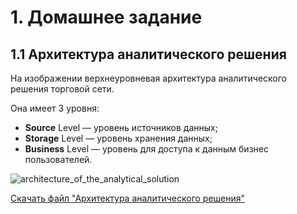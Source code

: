 # 1. Домашнее задание
## 1.1 Архитектура аналитического решения
На изображении верхнеуровневая архитектура аналитического решения торговой сети.

Она имеет 3 уровня:
- **Source** Level — уровень источников данных;
- **Storage** Level — уровень хранения данных;
- **Business** Level — уровень для доступа к данным бизнес пользователей.

![architecture_of_the_analytical_solution](https://github.com/user-attachments/assets/0b436e04-9ee5-4a42-a4dc-639ec708a544)

[Скачать файл "Архитектура аналитического решения"]()

